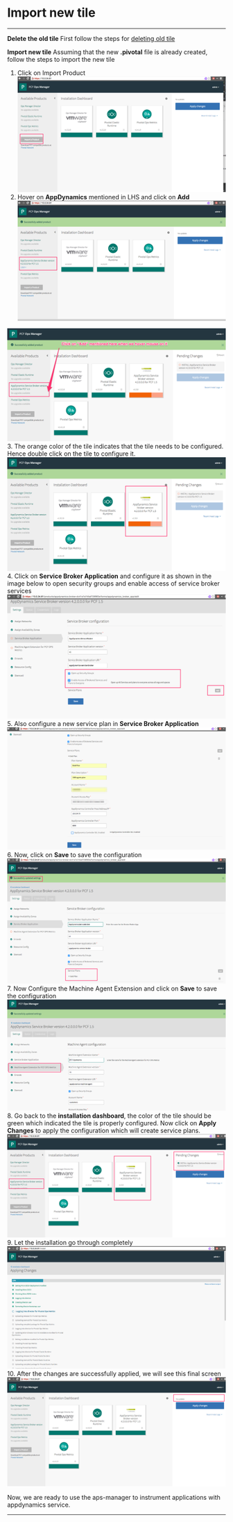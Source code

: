 Import new tile
===================
----------

**Delete the old tile**
First follow the steps for [deleting old tile](https://github.com/Appdynamics/PCF-ServiceBroker/blob/master/docs/DELETE_TILE.md)

**Import new tile**
Assuming that the new **.pivotal** file is already created, follow the steps to import the new tile

 1. Click on Import Product
  ![enter image description here](https://github.com/Appdynamics/PCF-ServiceBroker/blob/master/images/ImportTile.png)
 2. Hover on **AppDynamics** mentioned in LHS and click on **Add**
  ![enter image description here](https://github.com/Appdynamics/PCF-ServiceBroker/blob/master/images/Import1.png)   
  
   ![enter image description here](https://github.com/Appdynamics/PCF-ServiceBroker/blob/master/images/Import2.png)
 3.  The orange color of the tile indicates that the tile needs to be configured. Hence double click on the tile to configure it.
  ![enter image description here](https://github.com/Appdynamics/PCF-ServiceBroker/blob/master/images/Import3.png)
 4. Click on **Service Broker Application** and configure it as shown in the image below to open security groups and enable access of service broker services 
 ![enter image description here](https://github.com/Appdynamics/PCF-ServiceBroker/blob/master/images/Import4.png)
 5. Also configure a new service plan in **Service Broker Application** 
  ![enter image description here](https://github.com/Appdynamics/PCF-ServiceBroker/blob/master/images/Import5.png)
 6. Now, click on **Save** to save the configuration
  ![enter image description here](https://github.com/Appdynamics/PCF-ServiceBroker/blob/master/images/Import6.png)
 7. Now Configure the Machine Agent Extension and click on **Save** to save the configuration
  ![enter image description here](https://github.com/Appdynamics/PCF-ServiceBroker/blob/master/images/ConfigureMA.png)
 8. Go back to the **installation dashboard**, the color of the tile should be green which indicated the tile is properly configured. Now click on **Apply Changes** to apply the configuration which will create service plans. 
 ![enter image description here](https://github.com/Appdynamics/PCF-ServiceBroker/blob/master/images/FinalConfig.png)
 9. Let the installation go through completely
  ![enter image description here](https://github.com/Appdynamics/PCF-ServiceBroker/blob/master/images/ApplyFinalChanges.png)
 10. After the changes are successfully applied, we will see this final screen 
 ![enter image description here](https://github.com/Appdynamics/PCF-ServiceBroker/blob/master/images/FinalScreen.png)

Now, we are ready to use the aps-manager to instrument applications with appdynamics service.

----------
